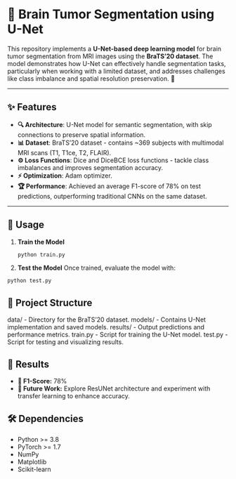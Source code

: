 # 🧠 Brain Tumor Segmentation using U-Net  

This repository implements a **U-Net-based deep learning model** for brain tumor segmentation from MRI images using the **BraTS’20 dataset**. The model demonstrates how U-Net can effectively handle segmentation tasks, particularly when working with a limited dataset, and addresses challenges like class imbalance and spatial resolution preservation. 🚀  

---

## ✨ Features  
- **🔍 Architecture**: U-Net model for semantic segmentation, with skip connections to preserve spatial information.  
- **📊 Dataset**: BraTS’20 dataset - contains ~369 subjects with multimodal MRI scans (T1, T1ce, T2, FLAIR).  
- **⚙️ Loss Functions**: Dice and DiceBCE loss functions - tackle class imbalances and improves segmentation accuracy.  
- **⚡ Optimization**: Adam optimizer.
- **🏆 Performance**: Achieved an average F1-score of 78% on test predictions, outperforming traditional CNNs on the same dataset.  

---

## 🚀 Usage 

1. **Train the Model**  
   ```bash
   python train.py
    ```
2. **Test the Model**
Once trained, evaluate the model with:
  ```bash
  python test.py
  ```

## 📂 Project Structure
data/ - Directory for the BraTS’20 dataset.
models/ - Contains U-Net implementation and saved models.
results/ - Output predictions and performance metrics.
train.py - Script for training the U-Net model.
test.py - Script for testing and visualizing results.

## 🌟 Results
- **🏅 F1-Score:** 78%
- **🔬 Future Work:** Explore ResUNet architecture and experiment with transfer learning to enhance accuracy.

## 🛠️ Dependencies

- Python >= 3.8
- PyTorch >= 1.7
- NumPy
- Matplotlib
- Scikit-learn
